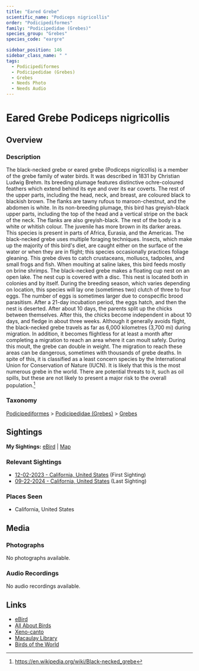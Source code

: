 ```yaml
---
title: "Eared Grebe"
scientific_name: "Podiceps nigricollis"
order: "Podicipediformes"
family: "Podicipedidae (Grebes)"
species_group: "Grebes"
species_code: "eargre"

sidebar_position: 146
sidebar_class_name: " "
tags: 
  - Podicipediformes
  - Podicipedidae (Grebes)
  - Grebes
  - Needs Photo
  - Needs Audio
---
```


# Eared Grebe <span className='sci_name'>Podiceps nigricollis</span>

## Overview

### Description
The black-necked grebe or eared grebe (Podiceps nigricollis) is a member of the grebe family of water birds. It was described in 1831 by Christian Ludwig Brehm. Its breeding plumage features distinctive ochre-coloured feathers which extend behind its eye and over its ear coverts. The rest of the upper parts, including the head, neck, and breast, are coloured black to blackish brown. The flanks are tawny rufous to maroon-chestnut, and the abdomen is white. In its non-breeding plumage, this bird has greyish-black upper parts, including the top of the head and a vertical stripe on the back of the neck. The flanks are also greyish-black. The rest of the body is a white or whitish colour. The juvenile has more brown in its darker areas. This species is present in parts of Africa, Eurasia, and the Americas.
The black-necked grebe uses multiple foraging techniques. Insects, which make up the majority of this bird's diet, are caught either on the surface of the water or when they are in flight; this species occasionally practices foliage gleaning. This grebe dives to catch crustaceans, molluscs, tadpoles, and small frogs and fish. When moulting at saline lakes, this bird feeds mostly on brine shrimps. The black-necked grebe makes a floating cup nest on an open lake. The nest cup is covered with a disc. This nest is located both in colonies and by itself. During the breeding season, which varies depending on location, this species will lay one (sometimes two) clutch of three to four eggs. The number of eggs is sometimes larger due to conspecific brood parasitism. After a 21-day incubation period, the eggs hatch, and then the nest is deserted. After about 10 days, the parents split up the chicks between themselves. After this, the chicks become independent in about 10 days, and fledge in about three weeks.
Although it generally avoids flight, the black-necked grebe travels as far as 6,000 kilometres (3,700 mi) during migration. In addition, it becomes flightless for at least a month after completing a migration to reach an area where it can moult safely. During this moult, the grebe can double in weight. The migration to reach these areas can be dangerous, sometimes with thousands of grebe deaths. In spite of this, it is classified as a least concern species by the International Union for Conservation of Nature (IUCN). It is likely that this is the most numerous grebe in the world. There are potential threats to it, such as oil spills, but these are not likely to present a major risk to the overall population.[^1]

[^1]: https://en.wikipedia.org/wiki/Black-necked_grebe

### Taxonomy
[Podicipediformes](/tags/podicipediformes) > [Podicipedidae (Grebes)](/tags/podicipedidae-grebes) > [Grebes](/tags/grebes)


## Sightings

**My Sightings:** [eBird](https://ebird.org/lifelist?r=world&time=life&spp=eargre) | [Map](/map?species_code=eargre)

### Relevant Sightings

* [12-02-2023 - California, United States](https://ebird.org/checklist/S155611564) (First Sighting)
* [09-22-2024 - California, United States](https://ebird.org/checklist/S196121721) (Last Sighting)

### Places Seen

* California, United States



## Media
### Photographs
No photographs available.

### Audio Recordings
No audio recordings available.

## Links
* [eBird](https://ebird.org/species/eargre) 
* [All About Birds](https://www.allaboutbirds.org/guide/eargre) 
* [Xeno-canto](https://www.xeno-canto.org/species/podiceps-nigricollis) 
* [Macaulay Library](https://search.macaulaylibrary.org/catalog?taxonCode=eargre&sort=rating_rank_desc)
* [Birds of the World](https://birdsoftheworld.org/bow/species/eargre)

